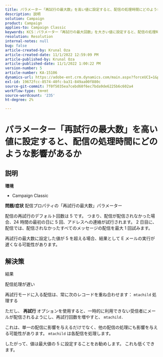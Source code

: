 ```yaml
---
title: パラメーター「再試行の最大数」を高い値に設定すると、配信の処理時間にどのような影響があるか
description: 説明
solution: Campaign
product: Campaign
applies-to: Campaign Classic
keywords: KCS：パラメーター「再試行の最大回数」を大きい値に設定すると、配信の処理時間にどのような影響があるか
resolution: Resolution
internal-notes: null
bug: false
article-created-by: Krunal Oza
article-created-date: 11/1/2022 12:59:09 PM
article-published-by: Krunal Oza
article-published-date: 11/1/2022 1:00:22 PM
version-number: 5
article-number: KA-15106
dynamics-url: https://adobe-ent.crm.dynamics.com/main.aspx?forceUCI=1&pagetype=entityrecord&etn=knowledgearticle&id=493901f5-e459-ed11-9561-6045bd0067ea
exl-id: 19672fcc-8574-40fc-ba31-849aa00f880c
source-git-commit: 7f0f5035ea7cebd60f6ec7bda9de6225b6c602a4
workflow-type: tm+mt
source-wordcount: '235'
ht-degree: 2%

---
```


# パラメーター「再試行の最大数」を高い値に設定すると、配信の処理時間にどのような影響があるか

## 説明

<b>環境</b>
- Campaign Classic



<b>問題/症状</b>
配信プロパティの「再試行の最大数」パラメーター

配信の再試行のデフォルト回数は 5 です。 つまり、配信が配信されなかった場合、24 時間の最初の日に 5 回、アドレスへの連絡が試行されます。 2 日目に、配信では、配信されなかったすべてのメッセージの配信を最大 1 回試みます。

再試行の最大数に設定した値が 5 を超える場合、結果として E メールの実行が遅くなる可能性があります。


## 解決策


結果

配信処理が遅い

再試行モードに入る配信は、常に次のレコードを重ね合わせます： `mtachild` 処理する

ただし、 <b>再試行 </b>オプションを使用すると、一時的に利用できない受信者にメールが配信されるようにし、再試行回数を増やすと、 `mtachild.`

これは、単一の配信に影響を与えるだけでなく、他の配信の処理にも影響を与える可能性があります。 `mtachild` は各配信を処理します。



したがって、値は最大値の 5 に設定することをお勧めします。 これも低くできます。
